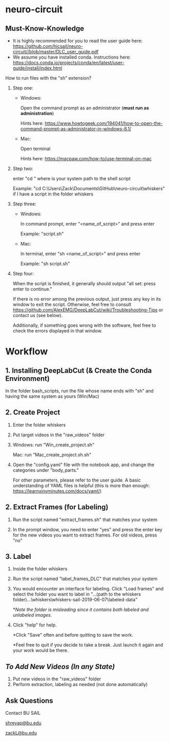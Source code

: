# neuro-circuit

## Must-Know-Knowledge

* It is highly recommended for you to read the user guide here: <https://github.com/hicsail/neuro-circuit//blob/master/DLC_user_guide.pdf>
* We assume you have installed conda. Instructions here: <https://docs.conda.io/projects/conda/en/latest/user-guide/install/index.html>

How to run files with the "sh" extension?

1. Step one:

   - Windows: 

     Open the command prompt as an administrator (**must run as administration**)

     Hints here: <https://www.howtogeek.com/194041/how-to-open-the-command-prompt-as-administrator-in-windows-8.1/>

   - Mac:

     Open terminal

     Hints here: https://macpaw.com/how-to/use-terminal-on-mac

2. Step two: 

   enter "cd <path>" where <path> is your system path to the shell script

   Example: "cd C:\Users\Zack\Documents\GitHub\neuro-circuit\whiskers" if I have a script in the folder whiskers

3. Step three:

   - Windows: 

     In command prompt, enter "<name_of_script>" and press enter

     Example: "script.sh"

   - Mac:

     In terminal, enter "sh <name_of_script>" and press enter

     Example: "sh script.sh"

4. Step four:

   When the script is finished, it generally should output "all set: press enter to continue."

   If there is no error among the previous output, just press any key in its window to exit the script. Otherwise, feel free to consult <https://github.com/AlexEMG/DeepLabCut/wiki/Troubleshooting-Tips> or contact us (see below).

   Additionally, if something goes wrong with the software, feel free to check the errors displayed in that window.

# Workflow

## 1. Installing DeepLabCut (& Create the Conda Environment)

In the folder bash_scripts, run the file whose name ends with "sh" and having the same system as yours (Win/Mac)

## 2. Create Project

1. Enter the folder whiskers

2. Put target videos in the "raw_videos" folder

3. Windows: run "Win_create_project.sh"

   Mac: run "Mac_create_project.sh.sh"

4. Open the "config.yaml" file with the notebook app, and change the categories under "body_parts."

   For other parameters, please refer to the user guide. A basic understanding of YAML files is helpful (this is more than enough: <https://learnxinyminutes.com/docs/yaml/>)

## 2. Extract Frames (for Labeling)

1. Run the script named "extract_frames.sh" that matches your system

2. In the prompt window, you need to enter "yes" and press the enter key for the new videos you want to extract frames. For old videos, press "no"

## 3. Label

1. Inside the folder whiskers

2. Run the script named "label_frames_DLC" that matches your system

3. You would encounter an interface for labeling. Click "Load frames" and select the folder you want to label in "...(path to the whiskers folder)...\whiskers\whiskers-sail-2019-06-07\labeled-data"

   **Note the folder is misleading since it contains both labeled and unlabeled images.*

4. Click "help" for help.

   *Click "Save" often and before quitting to save the work.

   *Feel free to quit if you decide to take a break. Just launch it again and your work would be there.

## *To Add New Videos (In any State)* 

1. Put new videos in the "raw_videos" folder
2. Perform extraction, labeling as needed (not done automatically)

## Ask Questions

Contact BU SAIL

shreyap@bu.edu

zackL@bu.edu